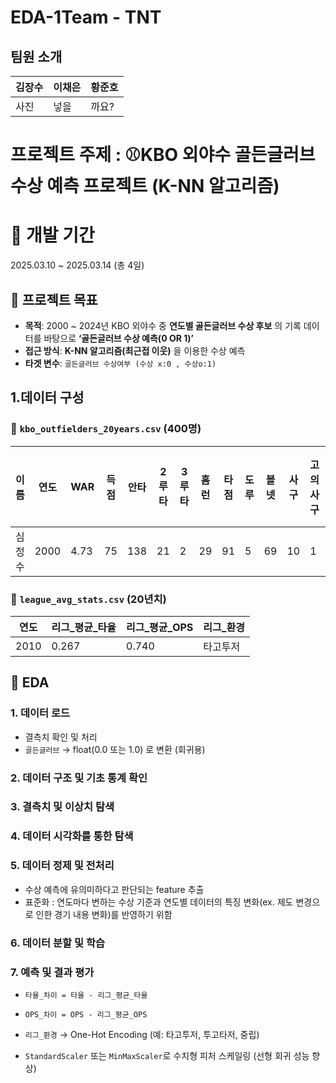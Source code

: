 # EDA-1Team - TNT 

## 팀원 소개 
| 김장수 | 이채은 | 황준호|
| --- | --- | --- |
| 사진 | 넣을 | 까요? |

# 프로젝트 주제 : ⚾️KBO 외야수 골든글러브 수상 예측 프로젝트 (K-NN 알고리즘)

# 📅 개발 기간
2025.03.10 ~ 2025.03.14 (총 4일)

##  🎯 프로젝트 목표

- **목적**: 2000 ~ 2024년 KBO 외야수 중 **연도별 골든글러브 수상 후보** 의 기록 데이터를 바탕으로 **‘골든글러브 수상 예측(0 OR 1)’**
- **접근 방식**: **K-NN 알고리즘(최근접 이웃)** 을 이용한 수상 예측
- **타겟 변수**: `골든글러브 수상여부 (수상 x:0 , 수상o:1)`

## 1.데이터 구성 

### 🔹 `kbo_outfielders_20years.csv` (400명)

|이름|연도|WAR|득점|안타|2루타|3루타|홈런|타점|도루|볼넷|사구|고의사구|삼진|병살|희생타|희생플라이|타율|출루|장타|OPS|wRC+|수상여부|
| --- | --- | --- | ---| --- | --- | --- | --- | --- | --- | --- | --- | --- | --- | --- | --- | --- | --- | --- | --- | --- | --- | ---|
|심정수 | 2000 | 4.73 | 75 | 138 | 21| 2 | 29 | 91| 5| 69 | 10 |1 | 67 | 12 | 0 | 9 | 0.304 | 0.4 | 0.551 | 0.951 | 147.8 |0 |


### 🔹 `league_avg_stats.csv` (20년치)

| 연도 | 리그_평균_타율 | 리그_평균_OPS | 리그_환경 |
| --- | --- | --- | --- |
| 2010 | 0.267 | 0.740 | 타고투저 |

## 🧹 EDA

### 1. 데이터 로드

- 결측치 확인 및 처리
- `골든글러브` → float(0.0 또는 1.0) 로 변환 (회귀용)

### 2. 데이터 구조 및 기초 통계 확인

### 3. 결측치 및 이상치 탐색

### 4. 데이터 시각화를 통한 탐색

### 5. 데이터 정제 및 전처리
- 수상 예측에 유의미하다고 판단되는 feature 추출
- 표준화 : 연도마다 변하는 수상 기준과 연도별 데이터의 특징 변화(ex. 제도 변경으로 인한 경기 내용 변화)를 반영하기 위함
### 6. 데이터 분할 및 학습

### 7. 예측 및 결과 평가

- `타율_차이 = 타율 - 리그_평균_타율`
- `OPS_차이 = OPS - 리그_평균_OPS`
- `리그_환경` → One-Hot Encoding (예: 타고투저, 투고타저, 중립)

- `StandardScaler` 또는 `MinMaxScaler`로 수치형 피처 스케일링 (선형 회귀 성능 향상)
